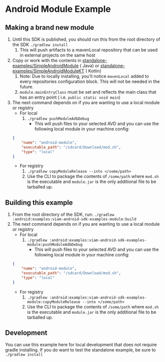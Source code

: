 # Android Module Example

## Making a brand new module

1. Until this SDK is published, you should run this from the root directory of the
   SDK `./gradlew install`
    1. This will push artifacts to a mavenLocal repository that can be used in external projects on
       the same host
2. Copy or work with the contents
   in [standalone-examples/SimpleAndroidModule](../../../standalone-examples/SimpleAndroidModule) (
   Java)
   or [standalone-examples/SimpleAndroidModuleKT](../../../standalone-examples/SimpleAndroidModuleKT) (
   Kotlin)
    1. Note: Due to locally installing, you'll notice `mavenLocal` added to every repositories
       configuration block. This will not be needed in the future.
    2. `module.mainEntryClass` must be set and reflects the main class that has an entry point (
       i.e. `public static void main`)
3. The next command depends on if you are wanting to use a local module or registry
    * For local
        1. `./gradlew pushModuleAdbDebug`
            * This will push files to your selected AVD and you can use the following local module
              in your machine config:
    ```json
    {
        "name": "android-module",
        "executable_path": "/sdcard/Download/mod.sh",
        "type": "local"
    }
    ```
    * For registry
        1. `./gradlew copyModuleRelease --into </some/path>`
        2. Use the CLI to package the contents of `/some/path` where `mod.sh` is the executable
           and `module.jar` is the only additional file to be tarballed up.

## Building this example

1. From the root directory of the SDK,
   run: `./gradlew :android:examples:viam-android-sdk-examples-module:build`
2. The next command depends on if you are wanting to use a local module or registry
    * For local
        1. `./gradlew :android:examples:viam-android-sdk-examples-module:pushModuleAdbDebug`
            * This will push files to your selected AVD and you can use the following local module
              in your machine config:
    ```json
    {
        "name": "android-module",
        "executable_path": "/sdcard/Download/mod.sh",
        "type": "local"
    }
    ```
    * For registry
        1. `./gradlew :android:examples:viam-android-sdk-examples-module:copyModuleRelease --into </some/path>`
        2. Use the CLI to package the contents of `/some/path` where `mod.sh` is the executable
           and `module.jar` is the only additional file to be tarballed up.

## Development

You can use this example here for local development that does not require gradle installing. If you
do want to test the standalone example, be sure to `./gradlew install`


